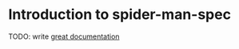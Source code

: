 # Introduction to spider-man-spec

TODO: write [great documentation](http://jacobian.org/writing/what-to-write/)
